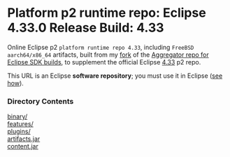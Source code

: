 # Platform p2 runtime repo: Eclipse 4.33.0 Release Build: 4.33

Online Eclipse p2 `platform runtime repo 4.33`,
including `FreeBSD aarch64/x86_64` artifacts, built from my [fork](https://github.com/chirontt/eclipse.platform.releng.aggregator/tree/R4_33_maintenance)
of the [Aggregator repo for Eclipse SDK builds](https://github.com/eclipse-platform/eclipse.platform.releng.aggregator),
to supplement the official Eclipse [4.33](https://download.eclipse.org/eclipse/updates/4.33/) p2 repo.

This URL is an Eclipse **software repository**; you must use it in Eclipse ([see how](https://help.eclipse.org/topic/org.eclipse.platform.doc.user/tasks/tasks-127.htm)).

### Directory Contents

[binary/](binary)  
[features/](features)  
[plugins/](plugins)  
[artifacts.jar](artifacts.jar)  
[content.jar](content.jar)
